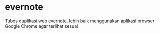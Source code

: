 # evernote
Tubes duplikasi web evernote, lebih baik menggunakan aplikasi browser Google Chrome agar terlihat sesuai
